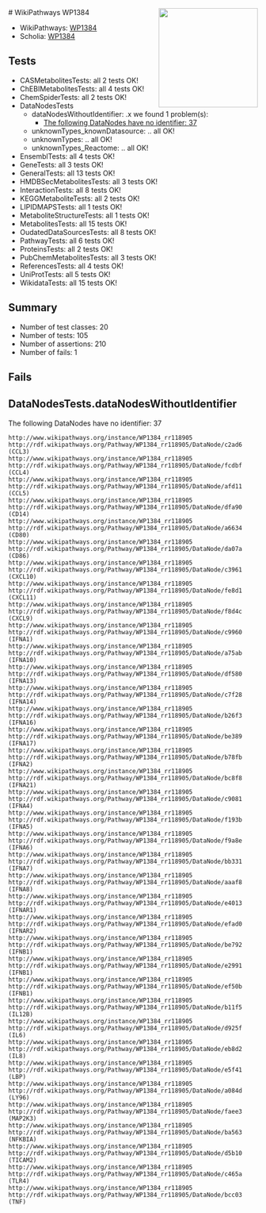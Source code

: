 <img style="float: right; width: 200px" src="https://upload.wikimedia.org/wikipedia/commons/thumb/8/83/Wplogo_with_text_500.png/640px-Wplogo_with_text_500.png" />
# WikiPathways WP1384

* WikiPathways: [WP1384](https://new.wikipathways.org/pathways/WP1384)
* Scholia: [WP1384](https://scholia.toolforge.org/wikipathways/WP1384)
## Tests
* CASMetabolitesTests: all 2 tests OK!
* ChEBIMetabolitesTests: all 4 tests OK!
* ChemSpiderTests: all 2 tests OK!
* DataNodesTests
    * dataNodesWithoutIdentifier: .x we found 1 problem(s):
        * [The following DataNodes have no identifier: 37](#8792c4d5)
    * unknownTypes_knownDatasource: .. all OK!
    * unknownTypes: .. all OK!
    * unknownTypes_Reactome: .. all OK!
* EnsemblTests: all 4 tests OK!
* GeneTests: all 3 tests OK!
* GeneralTests: all 13 tests OK!
* HMDBSecMetabolitesTests: all 3 tests OK!
* InteractionTests: all 8 tests OK!
* KEGGMetaboliteTests: all 2 tests OK!
* LIPIDMAPSTests: all 1 tests OK!
* MetaboliteStructureTests: all 1 tests OK!
* MetabolitesTests: all 15 tests OK!
* OudatedDataSourcesTests: all 8 tests OK!
* PathwayTests: all 6 tests OK!
* ProteinsTests: all 2 tests OK!
* PubChemMetabolitesTests: all 3 tests OK!
* ReferencesTests: all 4 tests OK!
* UniProtTests: all 5 tests OK!
* WikidataTests: all 15 tests OK!


## Summary

* Number of test classes: 20
* Number of tests: 105
* Number of assertions: 210
* Number of fails: 1

## Fails

<a name="8792c4d5" />

## DataNodesTests.dataNodesWithoutIdentifier

The following DataNodes have no identifier: 37
```
http://www.wikipathways.org/instance/WP1384_rr118905 http://rdf.wikipathways.org/Pathway/WP1384_rr118905/DataNode/c2ad6 (CCL3)
http://www.wikipathways.org/instance/WP1384_rr118905 http://rdf.wikipathways.org/Pathway/WP1384_rr118905/DataNode/fcdbf (CCL4)
http://www.wikipathways.org/instance/WP1384_rr118905 http://rdf.wikipathways.org/Pathway/WP1384_rr118905/DataNode/afd11 (CCL5)
http://www.wikipathways.org/instance/WP1384_rr118905 http://rdf.wikipathways.org/Pathway/WP1384_rr118905/DataNode/dfa90 (CD14)
http://www.wikipathways.org/instance/WP1384_rr118905 http://rdf.wikipathways.org/Pathway/WP1384_rr118905/DataNode/a6634 (CD80)
http://www.wikipathways.org/instance/WP1384_rr118905 http://rdf.wikipathways.org/Pathway/WP1384_rr118905/DataNode/da07a (CD86)
http://www.wikipathways.org/instance/WP1384_rr118905 http://rdf.wikipathways.org/Pathway/WP1384_rr118905/DataNode/c3961 (CXCL10)
http://www.wikipathways.org/instance/WP1384_rr118905 http://rdf.wikipathways.org/Pathway/WP1384_rr118905/DataNode/fe8d1 (CXCL11)
http://www.wikipathways.org/instance/WP1384_rr118905 http://rdf.wikipathways.org/Pathway/WP1384_rr118905/DataNode/f8d4c (CXCL9)
http://www.wikipathways.org/instance/WP1384_rr118905 http://rdf.wikipathways.org/Pathway/WP1384_rr118905/DataNode/c9960 (IFNA1)
http://www.wikipathways.org/instance/WP1384_rr118905 http://rdf.wikipathways.org/Pathway/WP1384_rr118905/DataNode/a75ab (IFNA10)
http://www.wikipathways.org/instance/WP1384_rr118905 http://rdf.wikipathways.org/Pathway/WP1384_rr118905/DataNode/df580 (IFNA13)
http://www.wikipathways.org/instance/WP1384_rr118905 http://rdf.wikipathways.org/Pathway/WP1384_rr118905/DataNode/c7f28 (IFNA14)
http://www.wikipathways.org/instance/WP1384_rr118905 http://rdf.wikipathways.org/Pathway/WP1384_rr118905/DataNode/b26f3 (IFNA16)
http://www.wikipathways.org/instance/WP1384_rr118905 http://rdf.wikipathways.org/Pathway/WP1384_rr118905/DataNode/be389 (IFNA17)
http://www.wikipathways.org/instance/WP1384_rr118905 http://rdf.wikipathways.org/Pathway/WP1384_rr118905/DataNode/b78fb (IFNA2)
http://www.wikipathways.org/instance/WP1384_rr118905 http://rdf.wikipathways.org/Pathway/WP1384_rr118905/DataNode/bc8f8 (IFNA21)
http://www.wikipathways.org/instance/WP1384_rr118905 http://rdf.wikipathways.org/Pathway/WP1384_rr118905/DataNode/c9081 (IFNA4)
http://www.wikipathways.org/instance/WP1384_rr118905 http://rdf.wikipathways.org/Pathway/WP1384_rr118905/DataNode/f193b (IFNA5)
http://www.wikipathways.org/instance/WP1384_rr118905 http://rdf.wikipathways.org/Pathway/WP1384_rr118905/DataNode/f9a8e (IFNA6)
http://www.wikipathways.org/instance/WP1384_rr118905 http://rdf.wikipathways.org/Pathway/WP1384_rr118905/DataNode/bb331 (IFNA7)
http://www.wikipathways.org/instance/WP1384_rr118905 http://rdf.wikipathways.org/Pathway/WP1384_rr118905/DataNode/aaaf8 (IFNA8)
http://www.wikipathways.org/instance/WP1384_rr118905 http://rdf.wikipathways.org/Pathway/WP1384_rr118905/DataNode/e4013 (IFNAR1)
http://www.wikipathways.org/instance/WP1384_rr118905 http://rdf.wikipathways.org/Pathway/WP1384_rr118905/DataNode/efad0 (IFNAR2)
http://www.wikipathways.org/instance/WP1384_rr118905 http://rdf.wikipathways.org/Pathway/WP1384_rr118905/DataNode/be792 (IFNB1)
http://www.wikipathways.org/instance/WP1384_rr118905 http://rdf.wikipathways.org/Pathway/WP1384_rr118905/DataNode/e2991 (IFNB1)
http://www.wikipathways.org/instance/WP1384_rr118905 http://rdf.wikipathways.org/Pathway/WP1384_rr118905/DataNode/ef50b (IFNB1)
http://www.wikipathways.org/instance/WP1384_rr118905 http://rdf.wikipathways.org/Pathway/WP1384_rr118905/DataNode/b11f5 (IL12B)
http://www.wikipathways.org/instance/WP1384_rr118905 http://rdf.wikipathways.org/Pathway/WP1384_rr118905/DataNode/d925f (IL6)
http://www.wikipathways.org/instance/WP1384_rr118905 http://rdf.wikipathways.org/Pathway/WP1384_rr118905/DataNode/eb8d2 (IL8)
http://www.wikipathways.org/instance/WP1384_rr118905 http://rdf.wikipathways.org/Pathway/WP1384_rr118905/DataNode/e5f41 (LBP)
http://www.wikipathways.org/instance/WP1384_rr118905 http://rdf.wikipathways.org/Pathway/WP1384_rr118905/DataNode/a084d (LY96)
http://www.wikipathways.org/instance/WP1384_rr118905 http://rdf.wikipathways.org/Pathway/WP1384_rr118905/DataNode/faee3 (MAP2K3)
http://www.wikipathways.org/instance/WP1384_rr118905 http://rdf.wikipathways.org/Pathway/WP1384_rr118905/DataNode/ba563 (NFKBIA)
http://www.wikipathways.org/instance/WP1384_rr118905 http://rdf.wikipathways.org/Pathway/WP1384_rr118905/DataNode/d5b10 (TICAM2)
http://www.wikipathways.org/instance/WP1384_rr118905 http://rdf.wikipathways.org/Pathway/WP1384_rr118905/DataNode/c465a (TLR4)
http://www.wikipathways.org/instance/WP1384_rr118905 http://rdf.wikipathways.org/Pathway/WP1384_rr118905/DataNode/bcc03 (TNF)
```

